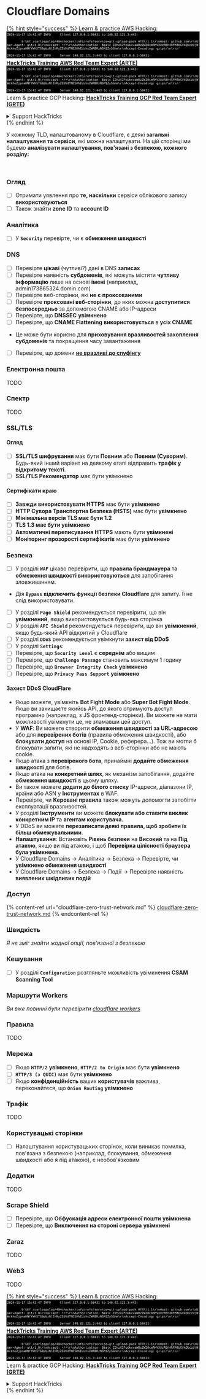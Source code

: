 # Cloudflare Domains

{% hint style="success" %}
Learn & practice AWS Hacking:<img src="../../.gitbook/assets/image (1).png" alt="" data-size="line">[**HackTricks Training AWS Red Team Expert (ARTE)**](https://training.hacktricks.xyz/courses/arte)<img src="../../.gitbook/assets/image (1).png" alt="" data-size="line">\
Learn & practice GCP Hacking: <img src="../../.gitbook/assets/image (2).png" alt="" data-size="line">[**HackTricks Training GCP Red Team Expert (GRTE)**<img src="../../.gitbook/assets/image (2).png" alt="" data-size="line">](https://training.hacktricks.xyz/courses/grte)

<details>

<summary>Support HackTricks</summary>

* Check the [**subscription plans**](https://github.com/sponsors/carlospolop)!
* **Join the** 💬 [**Discord group**](https://discord.gg/hRep4RUj7f) or the [**telegram group**](https://t.me/peass) or **follow** us on **Twitter** 🐦 [**@hacktricks\_live**](https://twitter.com/hacktricks\_live)**.**
* **Share hacking tricks by submitting PRs to the** [**HackTricks**](https://github.com/carlospolop/hacktricks) and [**HackTricks Cloud**](https://github.com/carlospolop/hacktricks-cloud) github repos.

</details>
{% endhint %}

У кожному TLD, налаштованому в Cloudflare, є деякі **загальні налаштування та сервіси**, які можна налаштувати. На цій сторінці ми будемо **аналізувати налаштування, пов'язані з безпекою, кожного розділу:**

<figure><img src="../../.gitbook/assets/image (101).png" alt=""><figcaption></figcaption></figure>

### Огляд

* [ ] Отримати уявлення про **те, наскільки** сервіси облікового запису **використовуються**
* [ ] Також знайти **zone ID** та **account ID**

### Аналітика

* [ ] У **`Security`** перевірте, чи є **обмеження швидкості**

### DNS

* [ ] Перевірте **цікаві** (чутливі?) дані в DNS **записах**
* [ ] Перевірте наявність **субдоменів**, які можуть містити **чутливу інформацію** лише на основі **імені** (наприклад, admin173865324.domin.com)
* [ ] Перевірте веб-сторінки, які **не є** **проксованими**
* [ ] Перевірте **проксовані веб-сторінки**, до яких можна **доступитися безпосередньо** за допомогою CNAME або IP-адреси
* [ ] Перевірте, що **DNSSEC** **увімкнено**
* [ ] Перевірте, що **CNAME Flattening** **використовується** в **усіх CNAME**
* Це може бути корисно для **приховування вразливостей захоплення субдоменів** та покращення часу завантаження
* [ ] Перевірте, що домени [**не вразливі до спуфінгу**](https://book.hacktricks.xyz/network-services-pentesting/pentesting-smtp#mail-spoofing)

### **Електронна пошта**

TODO

### Спектр

TODO

### SSL/TLS

#### **Огляд**

* [ ] **SSL/TLS шифрування** має бути **Повним** або **Повним (Суворим)**. Будь-який інший варіант на деякому етапі відправить **трафік у відкритому тексті**.
* [ ] **SSL/TLS Рекомендатор** має бути увімкнено

#### Сертифікати краю

* [ ] **Завжди використовувати HTTPS** має бути **увімкнено**
* [ ] **HTTP Сувора Транспортна Безпека (HSTS)** має бути **увімкнено**
* [ ] **Мінімальна версія TLS має бути 1.2**
* [ ] **TLS 1.3 має бути увімкнено**
* [ ] **Автоматичні переписування HTTPS** мають бути **увімкнені**
* [ ] **Моніторинг прозорості сертифікатів** має бути **увімкнено**

### **Безпека**

* [ ] У розділі **`WAF`** цікаво перевірити, що **правила брандмауера** та **обмеження швидкості використовуються** для запобігання зловживанням.
* Дія **`Bypass`** **відключить функції безпеки Cloudflare** для запиту. Її не слід використовувати.
* [ ] У розділі **`Page Shield`** рекомендується перевірити, що він **увімкнений**, якщо використовується будь-яка сторінка
* [ ] У розділі **`API Shield`** рекомендується перевірити, що він **увімкнений**, якщо будь-який API відкритий у Cloudflare
* [ ] У розділі **`DDoS`** рекомендується увімкнути **захист від DDoS**
* [ ] У розділі **`Settings`**:
* [ ] Перевірте, що **`Security Level`** є **середнім** або вищим
* [ ] Перевірте, що **`Challenge Passage`** становить максимум 1 годину
* [ ] Перевірте, що **`Browser Integrity Check`** **увімкнено**
* [ ] Перевірте, що **`Privacy Pass Support`** **увімкнено**

#### **Захист DDoS CloudFlare**

* Якщо можете, увімкніть **Bot Fight Mode** або **Super Bot Fight Mode**. Якщо ви захищаєте якийсь API, до якого отримують доступ програмно (наприклад, з JS фронтенд-сторінки). Ви можете не мати можливості увімкнути це, не зламавши цей доступ.
* У **WAF**: Ви можете створити **обмеження швидкості за URL-адресою** або для **перевірених ботів** (правила обмеження швидкості), або **блокувати доступ** на основі IP, Cookie, реферера...). Тож ви могли б блокувати запити, які не надходять з веб-сторінки або не мають cookie.
* Якщо атака з **перевіреного бота**, принаймні **додайте обмеження швидкості** для ботів.
* Якщо атака на **конкретний шлях**, як механізм запобігання, додайте **обмеження швидкості** в цьому шляху.
* Ви також можете **додати до білого списку** IP-адреси, діапазони IP, країни або ASN у **Інструментах** в WAF.
* Перевірте, чи **Керовані правила** також можуть допомогти запобігти експлуатації вразливостей.
* У розділі **Інструменти** ви можете **блокувати або ставити виклик конкретним IP** та **агентам користувача.**
* У DDoS ви можете **перезаписати деякі правила, щоб зробити їх більш обмежувальними**.
* **Налаштування**: Встановіть **Рівень безпеки** на **Високий** та на **Під атакою**, якщо ви під атакою, і щоб **Перевірка цілісності браузера була увімкнена**.
* У Cloudflare Domains -> Аналітика -> Безпека -> Перевірте, чи **увімкнено обмеження швидкості**
* У Cloudflare Domains -> Безпека -> Події -> Перевірте наявність **виявлених шкідливих подій**

### Доступ

{% content-ref url="cloudflare-zero-trust-network.md" %}
[cloudflare-zero-trust-network.md](cloudflare-zero-trust-network.md)
{% endcontent-ref %}

### Швидкість

_Я не зміг знайти жодної опції, пов'язаної з безпекою_

### Кешування

* [ ] У розділі **`Configuration`** розгляньте можливість увімкнення **CSAM Scanning Tool**

### **Маршрути Workers**

_Ви вже повинні були перевірити_ [_cloudflare workers_](./#workers)

### Правила

TODO

### Мережа

* [ ] Якщо **`HTTP/2`** **увімкнено**, **`HTTP/2 to Origin`** має бути **увімкнено**
* [ ] **`HTTP/3 (з QUIC)`** має бути **увімкнено**
* [ ] Якщо **конфіденційність** ваших **користувачів** важлива, переконайтеся, що **`Onion Routing`** **увімкнено**

### **Трафік**

TODO

### Користувацькі сторінки

* [ ] Налаштування користувацьких сторінок, коли виникає помилка, пов'язана з безпекою (наприклад, блокування, обмеження швидкості або я під атакою), є необов'язковим

### Додатки

TODO

### Scrape Shield

* [ ] Перевірте, що **Обфускація адреси електронної пошти** **увімкнена**
* [ ] Перевірте, що **Виключення на стороні сервера** **увімкнені**

### **Zaraz**

TODO

### **Web3**

TODO

{% hint style="success" %}
Learn & practice AWS Hacking:<img src="../../.gitbook/assets/image (1).png" alt="" data-size="line">[**HackTricks Training AWS Red Team Expert (ARTE)**](https://training.hacktricks.xyz/courses/arte)<img src="../../.gitbook/assets/image (1).png" alt="" data-size="line">\
Learn & practice GCP Hacking: <img src="../../.gitbook/assets/image (2).png" alt="" data-size="line">[**HackTricks Training GCP Red Team Expert (GRTE)**<img src="../../.gitbook/assets/image (2).png" alt="" data-size="line">](https://training.hacktricks.xyz/courses/grte)

<details>

<summary>Support HackTricks</summary>

* Check the [**subscription plans**](https://github.com/sponsors/carlospolop)!
* **Join the** 💬 [**Discord group**](https://discord.gg/hRep4RUj7f) or the [**telegram group**](https://t.me/peass) or **follow** us on **Twitter** 🐦 [**@hacktricks\_live**](https://twitter.com/hacktricks\_live)**.**
* **Share hacking tricks by submitting PRs to the** [**HackTricks**](https://github.com/carlospolop/hacktricks) and [**HackTricks Cloud**](https://github.com/carlospolop/hacktricks-cloud) github repos.

</details>
{% endhint %}
